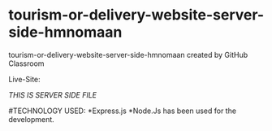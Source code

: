 # tourism-or-delivery-website-server-side-hmnomaan
tourism-or-delivery-website-server-side-hmnomaan created by GitHub Classroom

Live-Site:

*THIS IS SERVER SIDE FILE*

#TECHNOLOGY USED:
*Express.js
*Node.Js
has been used for the development.


